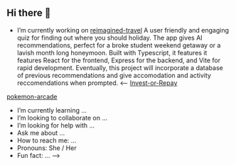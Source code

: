 ## Hi there 👋

- I’m currently working on
[reimagined-travel](https://github.com/Kaylin-Chu/reimagined-travel)
A user friendly and engaging quiz for finding out where you should holiday. The app gives AI recommendations, perfect for a broke student weekend getaway or a lavish month long honeymoon.
Built with Typescript, it features it features React for the frontend, Express for the backend, and Vite for rapid development. Eventually, this project will incorporate a database of previous recommendations and give accomodation and activity reccomendations when prompted.
<--
[Invest-or-Repay](https://github.com/Kaylin-Chu/Invest-Or-Repay)

[pokemon-arcade](https://github.com/hotoke-2025/pokemon-arcade)

- I’m currently learning ...
- I’m looking to collaborate on ...
- I’m looking for help with ...
- Ask me about ...
- How to reach me: ...
- Pronouns: She / Her
- Fun fact: ...
-->
